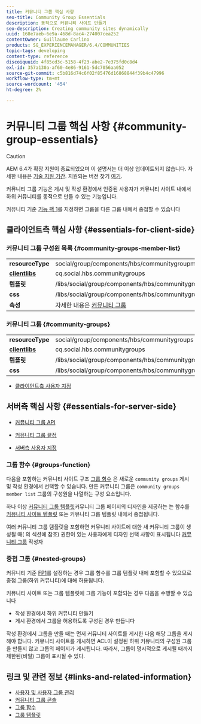 ```yaml
---
title: 커뮤니티 그룹 핵심 사항
seo-title: Community Group Essentials
description: 동적으로 커뮤니티 사이트 만들기
seo-description: Creating community sites dynamically
uuid: 168e7aeb-6e9a-468d-8ac4-274007cea252
contentOwner: Guillaume Carlino
products: SG_EXPERIENCEMANAGER/6.4/COMMUNITIES
topic-tags: developing
content-type: reference
discoiquuid: 4f85cd3c-5158-4f23-abe2-7e375fd0c8d4
exl-id: 357a130a-af60-4e86-9161-5dc7056aa052
source-git-commit: c5b816d74c6f02f85476d16868844f39b4c47996
workflow-type: tm+mt
source-wordcount: '454'
ht-degree: 2%

---
```


# 커뮤니티 그룹 핵심 사항 {#community-group-essentials}

>[!CAUTION]
>
>AEM 6.4가 확장 지원이 종료되었으며 이 설명서는 더 이상 업데이트되지 않습니다. 자세한 내용은 [기술 지원 기간](https://helpx.adobe.com/kr/support/programs/eol-matrix.html). 지원되는 버전 찾기 [여기](https://experienceleague.adobe.com/docs/).

커뮤니티 그룹 기능은 게시 및 작성 환경에서 인증된 사용자가 커뮤니티 사이트 내에서 하위 커뮤니티를 동적으로 만들 수 있는 기능입니다.

커뮤니티 기준 [기능 팩 1](deploy-communities.md#latestfeaturepack)를 지정하면 그룹을 다른 그룹 내에서 중첩할 수 있습니다

## 클라이언트측 핵심 사항 {#essentials-for-client-side}

### 커뮤니티 그룹 구성원 목록 {#community-groups-member-list}

<table> 
 <tbody>
  <tr>
   <td> <strong>resourceType</strong></td> 
   <td>social/group/components/hbs/communitygroupmemberlist</td> 
  </tr>
  <tr>
   <td> <a href="clientlibs.md"><strong>clientlibs</strong></a></td> 
   <td>cq.social.hbs.communitygroups</td> 
  </tr>
  <tr>
   <td> <strong>템플릿</strong></td> 
   <td> /libs/social/group/components/hbs/communitygroupmemberlist/communitygroupmemberlist.hbs<br /> </td> 
  </tr>
  <tr>
   <td> <strong>css</strong></td> 
   <td> /libs/social/group/components/hbs/communitygroupmemberlist/clientlibs/memberList.css</td> 
  </tr>
  <tr>
   <td><strong>속성</strong></td> 
   <td>자세한 내용은 <a href="creating-groups.md">커뮤니티 그룹</a></td> 
  </tr>
 </tbody>
</table>

### 커뮤니티 그룹 {#community-groups}

<table> 
 <tbody>
  <tr>
   <td> <strong>resourceType</strong></td> 
   <td>social/group/components/hbs/communitygroups</td> 
  </tr>
  <tr>
   <td> <a href="clientlibs.md"><strong>clientlibs</strong></a></td> 
   <td>cq.social.hbs.communitygroups</td> 
  </tr>
  <tr>
   <td> <strong>템플릿</strong></td> 
   <td> /libs/social/group/components/hbs/communitygroups/communitygroups.hbs<br /> </td> 
  </tr>
  <tr>
   <td> <strong>css</strong></td> 
   <td> /libs/social/group/components/hbs/communitygroupmemberlist/clientlibs/communitygroups.css</td> 
  </tr>
 </tbody>
</table>

* [클라이언트측 사용자 지정](client-customize.md)

## 서버측 핵심 사항 {#essentials-for-server-side}

* [커뮤니티 그룹 API](https://helpx.adobe.com/experience-manager/6-4/sites/developing/using/reference-materials/javadoc/com/adobe/cq/social/group/client/api/package-summary.html)

* [커뮤니티 그룹 끝점](https://helpx.adobe.com/experience-manager/6-4/sites/developing/using/reference-materials/javadoc/com/adobe/cq/social/group/client/endpoints/package-summary.html)

* [서버측 사용자 지정](server-customize.md)

### 그룹 함수 {#groups-function}

다음을 포함하는 커뮤니티 사이트 구조 [그룹 함수](functions.md#groups-function) 은 새로운 `community groups` 게시 및 작성 환경에서 선택할 수 있습니다. 만든 커뮤니티 그룹은 `community groups member list` 그룹의 구성원을 나열하는 구성 요소입니다.

하나 이상 [커뮤니티 그룹 템플릿](tools-groups.md)커뮤니티 그룹 페이지의 디자인을 제공하는 는 함수를 [커뮤니티 사이트 템플릿](sites.md) 또는 커뮤니티 그룹 템플릿 내에서 중첩됩니다.

여러 커뮤니티 그룹 템플릿을 포함하면 커뮤니티 사이트에 대한 새 커뮤니티 그룹이 생성될 때( 의 섹션에 참조) 권한이 있는 사용자에게 디자인 선택 사항이 표시됩니다 [커뮤니티 그룹](creating-groups.md) 작성자

### 중첩 그룹 {#nested-groups}

커뮤니티 기준 [FP1](deploy-communities.md#latestfeaturepack)를 설정하는 경우 그룹 함수를 그룹 템플릿 내에 포함할 수 있으므로 중첩 그룹(하위 커뮤니티)에 대해 허용됩니다.

커뮤니티 사이트 또는 그룹 템플릿에 그룹 기능이 포함되는 경우 다음을 수행할 수 있습니다

* 작성 환경에서 하위 커뮤니티 만들기
* 게시 환경에서 그룹을 허용하도록 구성된 경우 만듭니다

작성 환경에서 그룹을 만들 때는 먼저 커뮤니티 사이트를 게시한 다음 해당 그룹을 게시해야 합니다. 커뮤니티 사이트를 게시하면 ACL이 설정된 하위 커뮤니티의 구성원 그룹을 만들지 않고 그룹의 페이지가 게시됩니다. 따라서, 그룹이 명시적으로 게시될 때까지 제한된(비밀) 그룹이 표시될 수 있다.

## 링크 및 관련 정보 {#links-and-related-information}

* [사용자 및 사용자 그룹 관리](users.md)
* [커뮤니티 그룹 콘솔](groups.md)
* [그룹 함수](functions.md#groups-function)
* [그룹 템플릿](tools-groups.md)
